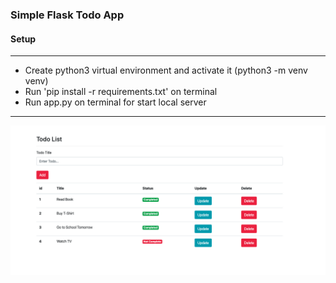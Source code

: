### Simple Flask Todo App

#### Setup
<hr>

- Create python3 virtual environment and activate it (python3 -m venv venv)
- Run 'pip install -r requirements.txt' on terminal
- Run app.py on terminal for start local server

<hr>

![todo](templates/todo.png)